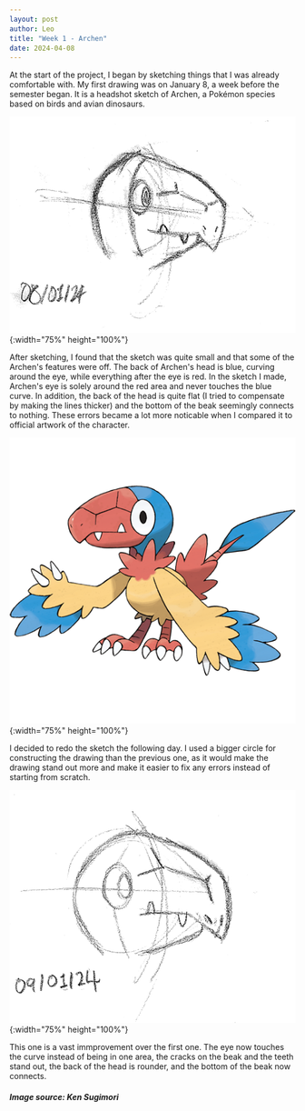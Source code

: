 ```yaml
---
layout: post
author: Leo
title: "Week 1 - Archen"
date: 2024-04-08
---
```


At the start of the project, I began by sketching things that I was already comfortable with. My first drawing was on January 8, a week before the semester began. It is a headshot sketch of Archen, a Pokémon species based on birds and avian dinosaurs. 

![Week 1 Drawing #1 - Headshot sketch of Archen from Pokémon, dated 08/01/2024](/assets/images/weekonedrawingone.png){:width="75%" height="100%"}

After sketching, I found that the sketch was quite small and that some of the Archen's features were off. The back of Archen's head is blue, curving around the eye, while everything after the eye is red. In the sketch I made, Archen's eye is solely around the red area and never touches the blue curve. In addition, the back of the head is quite flat (I tried to compensate by making the lines thicker) and the bottom of the beak seemingly connects to nothing. These errors became a lot more noticable when I compared it to official artwork of the character.

![Official art of Archen (credit - Ken Sugimori)](/assets/images/0566Archen.png){:width="75%" height="100%"}

I decided to redo the sketch the following day. I used a bigger circle for constructing the drawing than the previous one, as it would make the drawing stand out more and make it easier to fix any errors instead of starting from scratch.

![Week 1 Drawing #2 - Another headshot sketch of Archen, dated 09/01/2024](/assets/images/weekonedrawingtwo.png){:width="75%" height="100%"}

This one is a vast immprovement over the first one. The eye now touches the curve instead of being in one area, the cracks on the beak and the teeth stand out, the back of the head is rounder, and the bottom of the beak now connects. 

<h5>Image source: Ken Sugimori</h5>